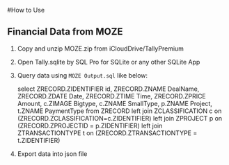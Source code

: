 
#How to Use

## Financial Data from MOZE

1. Copy and unzip MOZE.zip from iCloudDrive/TallyPremium

2. Open Tally.sqlite by SQL Pro for SQLite or any other SQLite App

3. Query data using `MOZE Output.sql` like below:

	select ZRECORD.ZIDENTIFIER id, ZRECORD.ZNAME DealName, ZRECORD.ZDATE Date, ZRECORD.ZTIME Time, ZRECORD.ZPRICE Amount, c.ZIMAGE Bigtype, c.ZNAME SmallType, p.ZNAME Project, t.ZNAME PaymentType
	from ZRECORD
	left join ZCLASSIFICATION c on (ZRECORD.ZCLASSIFICATION=c.ZIDENTIFIER)
	left join ZPROJECT p on (ZRECORD.ZPROJECTID = p.ZIDENTIFIER)
	left join ZTRANSACTIONTYPE t on (ZRECORD.ZTRANSACTIONTYPE = t.ZIDENTIFIER)

4. Export data into json file

